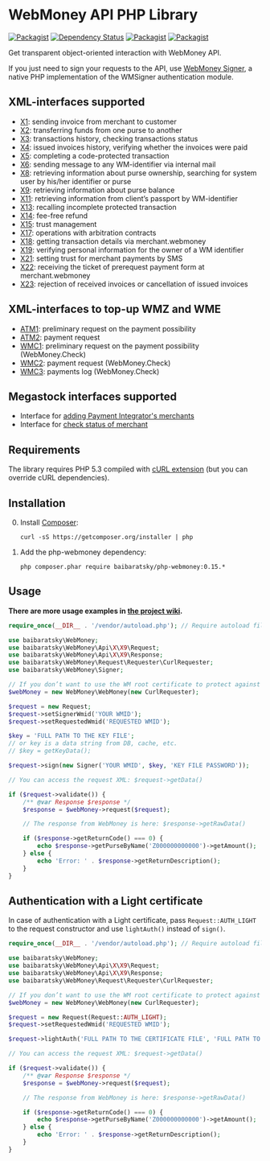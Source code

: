 WebMoney API PHP Library
========================
[![Packagist](https://img.shields.io/packagist/l/baibaratsky/php-webmoney.svg)](https://github.com/baibaratsky/php-webmoney/blob/master/LICENSE.md)
[![Dependency Status](https://www.versioneye.com/user/projects/5531680a10e714f9e50010ad/badge.svg?style=flat)](https://www.versioneye.com/user/projects/5531680a10e714f9e50010ad)
[![Packagist](https://img.shields.io/packagist/v/baibaratsky/php-webmoney.svg)](https://packagist.org/packages/baibaratsky/php-webmoney)
[![Packagist](https://img.shields.io/packagist/dt/baibaratsky/php-webmoney.svg)](https://packagist.org/packages/baibaratsky/php-webmoney)

Get transparent object-oriented interaction with WebMoney API.

If you just need to sign your requests to the API, use [WebMoney Signer](https://github.com/baibaratsky/php-wmsigner), a native PHP implementation of the WMSigner authentication module. 

XML-interfaces supported
------------------------
- [X1](https://github.com/baibaratsky/php-webmoney/wiki/X1): sending invoice from merchant to customer
- [X2](https://github.com/baibaratsky/php-webmoney/wiki/X2): transferring funds from one purse to another
- [X3](https://github.com/baibaratsky/php-webmoney/wiki/X3): transactions history, checking transactions status
- [X4](https://github.com/baibaratsky/php-webmoney/wiki/X4): issued invoices history, verifying whether the invoices were paid
- [X5](https://github.com/baibaratsky/php-webmoney/wiki/X5): completing a code-protected transaction
- [X6](https://github.com/baibaratsky/php-webmoney/wiki/X6): sending message to any WM-identifier via internal mail
- [X8](https://github.com/baibaratsky/php-webmoney/wiki/X8): retrieving information about purse ownership, searching for system user by his/her identifier or purse
- [X9](https://github.com/baibaratsky/php-webmoney/wiki/X9): retrieving information about purse balance
- [X11](https://github.com/baibaratsky/php-webmoney/wiki/X11): retrieving information from client’s passport by WM-identifier
- [X13](https://github.com/baibaratsky/php-webmoney/wiki/X13): recalling incomplete protected transaction
- [X14](https://github.com/baibaratsky/php-webmoney/wiki/X14): fee-free refund
- [X15](https://github.com/baibaratsky/php-webmoney/wiki/X15): trust management
- [X17](https://github.com/baibaratsky/php-webmoney/wiki/X17): operations with arbitration contracts
- [X18](https://github.com/baibaratsky/php-webmoney/wiki/X18): getting transaction details via merchant.webmoney
- [X19](https://github.com/baibaratsky/php-webmoney/wiki/X19): verifying personal information for the owner of a WM identifier
- [X21](https://github.com/baibaratsky/php-webmoney/wiki/X21): setting trust for merchant payments by SMS
- [X22](https://github.com/baibaratsky/php-webmoney/wiki/X22): receiving the ticket of prerequest payment form at merchant.webmoney
- [X23](https://github.com/baibaratsky/php-webmoney/wiki/X23): rejection of received invoices or cancellation of issued invoices

XML-interfaces to top-up WMZ and WME
------------------------------------
- [ATM1](https://github.com/baibaratsky/php-webmoney/wiki/ATM1): preliminary request on the payment possibility
- [ATM2](https://github.com/baibaratsky/php-webmoney/wiki/ATM2): payment request
- [WMC1](https://github.com/baibaratsky/php-webmoney/wiki/WMC1): preliminary request on the payment possibility (WebMoney.Check)
- [WMC2](https://github.com/baibaratsky/php-webmoney/wiki/WMC2): payment request (WebMoney.Check)
- [WMC3](https://github.com/baibaratsky/php-webmoney/wiki/WMC3): payments log (WebMoney.Check)

Megastock interfaces supported
------------------------------
- Interface for [adding Payment Integrator's merchants](https://github.com/baibaratsky/php-webmoney/wiki/Adding-Payment-Integrator%27s-merchant)
- Interface for [check status of merchant](https://github.com/baibaratsky/php-webmoney/wiki/Check-status-of-merchant)

Requirements
------------
The library requires PHP 5.3 compiled with [cURL extension](http://www.php.net/manual/en/book.curl.php) (but you can override cURL dependencies).

Installation
------------
0. Install [Composer](http://getcomposer.org/):

    ```
    curl -sS https://getcomposer.org/installer | php
    ```

0. Add the php-webmoney dependency:

    ```
    php composer.phar require baibaratsky/php-webmoney:0.15.*
    ```

Usage
-----
**There are more usage examples in [the project wiki](https://github.com/baibaratsky/php-webmoney/wiki).**
```php
require_once(__DIR__ . '/vendor/autoload.php'); // Require autoload file generated by composer

use baibaratsky\WebMoney;
use baibaratsky\WebMoney\Api\X\X9\Request;
use baibaratsky\WebMoney\Api\X\X9\Response;
use baibaratsky\WebMoney\Request\Requester\CurlRequester;
use baibaratsky\WebMoney\Signer;

// If you don’t want to use the WM root certificate to protect against DNS spoofing, pass false to the CurlRequester constructor
$webMoney = new WebMoney\WebMoney(new CurlRequester);

$request = new Request;
$request->setSignerWmid('YOUR WMID');
$request->setRequestedWmid('REQUESTED WMID');

$key = 'FULL PATH TO THE KEY FILE';
// or key is a data string from DB, cache, etc.
// $key = getKeyData();

$request->sign(new Signer('YOUR WMID', $key, 'KEY FILE PASSWORD'));

// You can access the request XML: $request->getData()

if ($request->validate()) {
    /** @var Response $response */
    $response = $webMoney->request($request);

    // The response from WebMoney is here: $response->getRawData()

    if ($response->getReturnCode() === 0) {
        echo $response->getPurseByName('Z000000000000')->getAmount();
    } else {
        echo 'Error: ' . $response->getReturnDescription();
    }
}
```

Authentication with a Light certificate
---------------------------------------
In case of authentication with a Light certificate, pass `Request::AUTH_LIGHT` to the request constructor
and use `lightAuth()` instead of `sign()`.
```php
require_once(__DIR__ . '/vendor/autoload.php'); // Require autoload file generated by composer

use baibaratsky\WebMoney;
use baibaratsky\WebMoney\Api\X\X9\Request;
use baibaratsky\WebMoney\Api\X\X9\Response;
use baibaratsky\WebMoney\Request\Requester\CurlRequester;

// If you don’t want to use the WM root certificate to protect against DNS spoofing, pass false to the CurlRequester constructor
$webMoney = new WebMoney\WebMoney(new CurlRequester);

$request = new Request(Request::AUTH_LIGHT);
$request->setRequestedWmid('REQUESTED WMID');

$request->lightAuth('FULL PATH TO THE CERTIFICATE FILE', 'FULL PATH TO THE CERTIFICATE KEY', '(OPTIONAL) PASSWORD');

// You can access the request XML: $request->getData()

if ($request->validate()) {
    /** @var Response $response */
    $response = $webMoney->request($request);

    // The response from WebMoney is here: $response->getRawData()

    if ($response->getReturnCode() === 0) {
        echo $response->getPurseByName('Z000000000000')->getAmount();
    } else {
        echo 'Error: ' . $response->getReturnDescription();
    }
}
```
